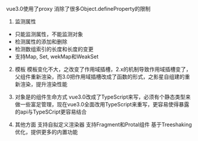 vue3.0使用了proxy
消除了很多Object.defineProperty的限制
1. 监测属性
- 只能监测属性，不能监测对象
- 检测属性的添加和删除
- 检测数组索引的长度和长度的变更
- 支持Map, Set, wekMap和WeakSet

2. 模板
模板变化不大，之改变了作用域插槽，2.x的机制导致作用域插槽变了，父组件重新渲染，而3.0把作用域插槽改成了函数的形式，之影星自组建的重新渲染，提升渲染性能

3. 对象是的组件生命方式
vue3.0改成了TypeScript来写，必须有个静态类型来做一些富足管理，现在vue3.0全面改用TypeScript来重写，更容易使得暴露的api与TypeSCript更容易结合

4. 其他方面
支持自拟定义渲染器
支持Fragment和Protal组件
基于Treeshaking优化，提供更多的内置功能
